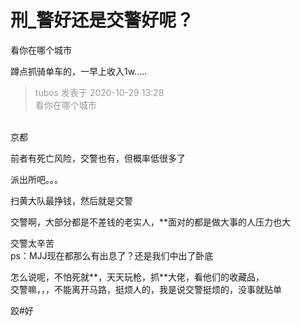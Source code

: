 # 刑_警好还是交警好呢？


看你在哪个城市

蹲点抓骑单车的，一早上收入1w.....

<div class="quote"><blockquote><font color="#999999">tubos 发表于 2020-10-29 13:28</font><br />
<font color="#999999">看你在哪个城市</font></blockquote></div><br />
京都

前者有死亡风险，交警也有，但概率低很多了

派出所吧。。。

扫黄大队最挣钱，然后就是交警

交警啊，大部分都是不差钱的老实人，**面对的都是做大事的人压力也大

交警太辛苦<br />
ps：MJJ现在都那么有出息了？还是我们中出了卧底

怎么说呢，不怕死就**，天天玩枪，抓**大佬，看他们的收藏品，<br />
交警嘛，，，不能离开马路，挺烦人的，我是说交警挺烦的，没事就贴单

跤#好<img id="aimg_g4Eby" onclick="zoom(this, this.src, 0, 0, 0)" class="zoom" src="https://cdn.jsdelivr.net/gh/hishis/forum-master/public/images/patch.gif" onmouseover="img_onmouseoverfunc(this)" onload="thumbImg(this)" border="0" alt="" />
